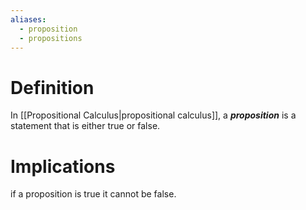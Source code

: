 ```yaml
---
aliases:
  - proposition
  - propositions
---
```

# Definition
In [[Propositional Calculus|propositional calculus]], a ___proposition___ is a statement that is either true or false.
# Implications
if a proposition is true it cannot be false.